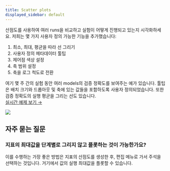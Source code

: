 ```yaml
---
title: Scatter plots
displayed_sidebar: default
---
```


산점도를 사용하여 여러 runs을 비교하고 실험이 어떻게 진행되고 있는지 시각화하세요. 저희는 몇 가지 사용자 정의 가능한 기능을 추가했습니다:

1. 최소, 최대, 평균을 따라 선 그리기
2. 사용자 정의 메타데이터 툴팁
3. 제어점 색상 설정
4. 축 범위 설정
5. 축을 로그 척도로 전환

여기 몇 주 간의 실험 동안 여러 models의 검증 정확도를 보여주는 예가 있습니다. 툴팁은 배치 크기와 드롭아웃 및 축에 있는 값들을 포함하도록 사용자 정의되었습니다. 또한 검증 정확도의 실행 평균을 그리는 선도 있습니다.  
[실시간 예제 보기 →](https://app.wandb.ai/l2k2/l2k/reports?view=carey%2FScatter%20Plot)

![](/images/general/scatter-plots-1.png)

## 자주 묻는 질문

### 지표의 최대값을 단계별로 그리지 않고 플롯하는 것이 가능한가요?

이를 수행하는 가장 좋은 방법은 지표의 산점도를 생성한 후, 편집 메뉴로 가서 주석을 선택하는 것입니다. 거기에서 값의 실행 최대값을 플롯할 수 있습니다.